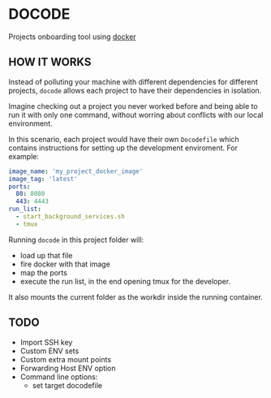 # DOCODE

Projects onboarding tool using [docker](http://www.docker.io)

## HOW IT WORKS

Instead of polluting your machine with different dependencies for different projects, `docode` allows each project to have their dependencies in isolation.

Imagine checking out a project you never worked before and being able to run it with only one command, without worring about conflicts with our local environment.

In this scenario, each project would have their own `Docodefile` which contains instructions for setting up the development enviroment. For example:

``` yaml
image_name: 'my_project_docker_image'
image_tag: 'latest'
ports:
  80: 8080
  443: 4443
run_list:
  - start_background_services.sh
  - tmux
```

Running `docode` in this project folder will:
- load up that file
- fire docker with that image
- map the ports
- execute the run list, in the end opening tmux for the developer.

It also mounts the current folder as the  workdir inside the running container.

## TODO

* Import SSH key
* Custom ENV sets
* Custom extra mount points
* Forwarding Host ENV option
* Command line options:
  * set target docodefile
